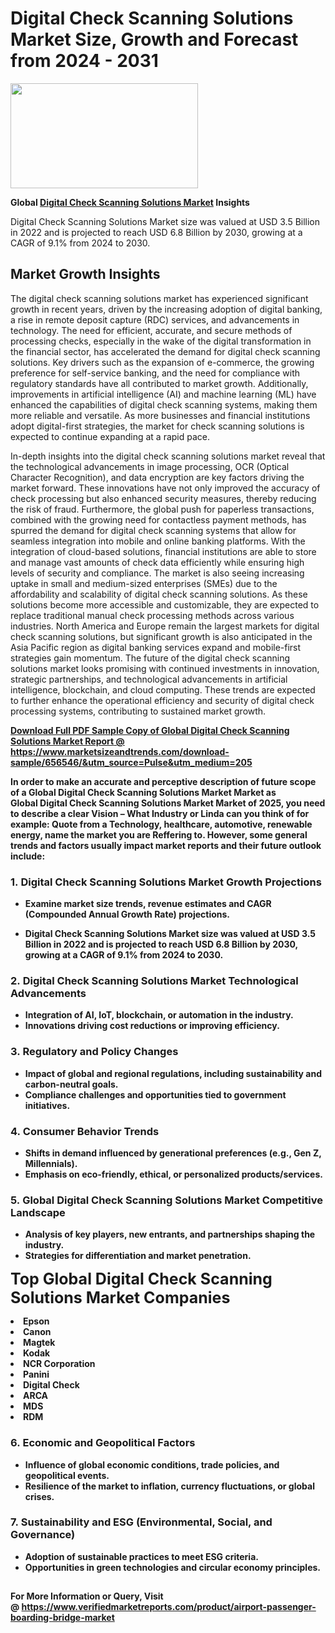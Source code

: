 <H1>Digital Check Scanning Solutions Market Size, Growth and Forecast from 2024 - 2031</H1><img class="aligncenter size-medium wp-image-584254" src="https://thirdeyenews.in/wp-content/uploads/2024/09/Global-Market-Research-300x168.jpeg" alt="" width="300" height="168" /><p><strong>Global&nbsp;<a href="https://www.marketsizeandtrends.com/download-sample/656546/&amp;utm_source=Pulse&amp;utm_medium=205">Digital Check Scanning Solutions Market</a> Insights</strong></p><p>Digital Check Scanning Solutions Market size was valued at USD 3.5 Billion in 2022 and is projected to reach USD 6.8 Billion by 2030, growing at a CAGR of 9.1% from 2024 to 2030.</p><p><h2>Market Growth Insights</h2> <p>The digital check scanning solutions market has experienced significant growth in recent years, driven by the increasing adoption of digital banking, a rise in remote deposit capture (RDC) services, and advancements in technology. The need for efficient, accurate, and secure methods of processing checks, especially in the wake of the digital transformation in the financial sector, has accelerated the demand for digital check scanning solutions. Key drivers such as the expansion of e-commerce, the growing preference for self-service banking, and the need for compliance with regulatory standards have all contributed to market growth. Additionally, improvements in artificial intelligence (AI) and machine learning (ML) have enhanced the capabilities of digital check scanning systems, making them more reliable and versatile. As more businesses and financial institutions adopt digital-first strategies, the market for check scanning solutions is expected to continue expanding at a rapid pace.</p> <p><strong><a href="#"></a></strong></p> <p>In-depth insights into the digital check scanning solutions market reveal that the technological advancements in image processing, OCR (Optical Character Recognition), and data encryption are key factors driving the market forward. These innovations have not only improved the accuracy of check processing but also enhanced security measures, thereby reducing the risk of fraud. Furthermore, the global push for paperless transactions, combined with the growing need for contactless payment methods, has spurred the demand for digital check scanning systems that allow for seamless integration into mobile and online banking platforms. With the integration of cloud-based solutions, financial institutions are able to store and manage vast amounts of check data efficiently while ensuring high levels of security and compliance. The market is also seeing increasing uptake in small and medium-sized enterprises (SMEs) due to the affordability and scalability of digital check scanning solutions. As these solutions become more accessible and customizable, they are expected to replace traditional manual check processing methods across various industries. North America and Europe remain the largest markets for digital check scanning solutions, but significant growth is also anticipated in the Asia Pacific region as digital banking services expand and mobile-first strategies gain momentum. The future of the digital check scanning solutions market looks promising with continued investments in innovation, strategic partnerships, and technological advancements in artificial intelligence, blockchain, and cloud computing. These trends are expected to further enhance the operational efficiency and security of digital check processing systems, contributing to sustained market growth.</p> <p><strong><a href="#"></p><p><span class=""><strong>Download Full PDF Sample Copy of Global Digital Check Scanning Solutions Market Report</strong> @ <a href="https://www.marketsizeandtrends.com/download-sample/656546/&amp;utm_source=Pulse&amp;utm_medium=205" target="_blank">https://www.marketsizeandtrends.com/download-sample/656546/&amp;utm_source=Pulse&amp;utm_medium=205</a></span></p><p>In order to make an accurate and perceptive description of future scope of a Global&nbsp;Digital Check Scanning Solutions Market Market as Global&nbsp;Digital Check Scanning Solutions Market Market of 2025, you need to describe a clear Vision &ndash; What Industry or Linda can you think of for example: Quote from a Technology, healthcare, automotive, renewable energy, name the market you are Reffering to. However, some general trends and factors usually impact market reports and their future outlook include:</p><h3>1.&nbsp;<strong>Digital Check Scanning Solutions Market Growth Projections</strong></h3><ul><li>Examine market size trends, revenue estimates and CAGR (Compounded Annual Growth Rate) projections.</li><li><p>Digital Check Scanning Solutions Market size was valued at USD 3.5 Billion in 2022 and is projected to reach USD 6.8 Billion by 2030, growing at a CAGR of 9.1% from 2024 to 2030.</p></li></ul><h3>2.&nbsp;<strong>Digital Check Scanning Solutions Market Technological Advancements</strong></h3><ul><li>Integration of AI, IoT, blockchain, or automation in the industry.</li><li>Innovations driving cost reductions or improving efficiency.</li></ul><h3>3.&nbsp;<strong>Regulatory and Policy Changes</strong></h3><ul><li>Impact of global and regional regulations, including sustainability and carbon-neutral goals.</li><li>Compliance challenges and opportunities tied to government initiatives.</li></ul><h3>4.&nbsp;<strong>Consumer Behavior Trends</strong></h3><ul><li>Shifts in demand influenced by generational preferences (e.g., Gen Z, Millennials).</li><li>Emphasis on eco-friendly, ethical, or personalized products/services.</li></ul><h3>5.&nbsp;<strong>Global Digital Check Scanning Solutions Market Competitive Landscape</strong></h3><ul><li>Analysis of key players, new entrants, and partnerships shaping the industry.</li><li>Strategies for differentiation and market penetration.</li></ul><p data-pm-slice="1 1 []"><span style="color: inherit; font-family: inherit; font-size: 25px;">Top Global Digital Check Scanning Solutions Market Companies</span></p><div class="" data-test-id=""><p><li>Epson</li><li> Canon</li><li> Magtek</li><li> Kodak</li><li> NCR Corporation</li><li> Panini</li><li> Digital Check</li><li> ARCA</li><li> MDS</li><li> RDM</li></p></div><h3>6.&nbsp;<strong>Economic and Geopolitical Factors</strong></h3><ul><li>Influence of global economic conditions, trade policies, and geopolitical events.</li><li>Resilience of the market to inflation, currency fluctuations, or global crises.</li></ul><h3>7.&nbsp;<strong>Sustainability and ESG (Environmental, Social, and Governance)</strong></h3><ul><li>Adoption of sustainable practices to meet ESG criteria.</li><li>Opportunities in green technologies and circular economy principles.</li></ul><h2><strong style="font-size: 14px;">For More Information or Query, Visit @&nbsp;</strong><a style="background-color: #ffffff; font-size: 14px;" href="https://www.marketsizeandtrends.com/report/digital-check-scanning-solutions-market/" target="_blank">https://www.verifiedmarketreports.com/product/airport-passenger-boarding-bridge-market</a></h2>
